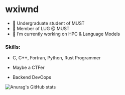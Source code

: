 # wxiwnd

- 💬 Undergraduate student of MUST
- 💬 Member of LUG @ MUST
- 🔭 I’m currently working on HPC & Language Models
### Skills: 
- C, C++, Fortran, Python, Rust Programmer

- Maybe a CTFer

- Backend DevOops

![Anurag's GitHub stats](https://github-readme-stats.vercel.app/api?username=wxiwnd&count_private=true&show_icons=true&theme=radical)
